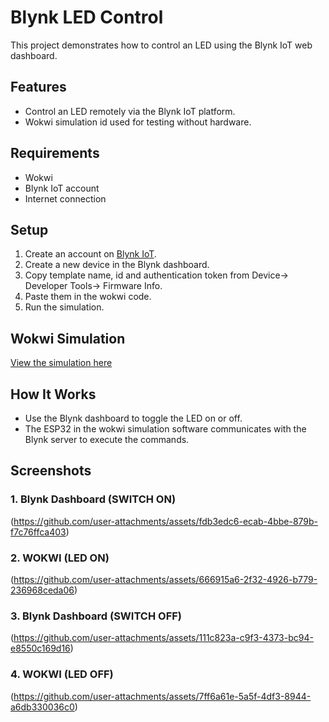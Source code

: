 # Blynk LED Control
This project demonstrates how to control an LED using the Blynk IoT web dashboard.

## Features
- Control an LED remotely via the Blynk IoT platform.
- Wokwi simulation id used for testing without hardware.

## Requirements
- Wokwi
- Blynk IoT account
- Internet connection

## Setup
1. Create an account on [Blynk IoT](https://blynk.io/).
2. Create a new device in the Blynk dashboard.
3. Copy template name, id and authentication token from Device-> Developer Tools-> Firmware Info.
5. Paste them in the wokwi code.
6. Run the simulation.

## Wokwi Simulation
[View the simulation here](https://wokwi.com/projects/421032954783009793)

## How It Works
- Use the Blynk dashboard to toggle the LED on or off.
- The ESP32 in the wokwi simulation software communicates with the Blynk server to execute the commands.

## Screenshots

### 1. Blynk Dashboard (SWITCH ON)
(https://github.com/user-attachments/assets/fdb3edc6-ecab-4bbe-879b-f7c76ffca403)


### 2. WOKWI (LED ON)
(https://github.com/user-attachments/assets/666915a6-2f32-4926-b779-236968ceda06)


### 3. Blynk Dashboard (SWITCH OFF)
(https://github.com/user-attachments/assets/111c823a-c9f3-4373-bc94-e8550c169d16)


### 4. WOKWI (LED OFF)
(https://github.com/user-attachments/assets/7ff6a61e-5a5f-4df3-8944-a6db330036c0)


